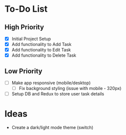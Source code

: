 # To-Do List

## High Priority

- [x] Initial Project Setup
- [x] Add functionality to Add Task
- [x] Add functionality to Edit Task
- [x] Add functionality to Delete Task

## Low Priority

- [ ] Make app responsive (mobile/desktop)
  - [ ] Fix background styling (issue with mobile - 320px) 
- [ ] Setup DB and Redux to store user task details

# Ideas

- Create a dark/light mode theme (switch)
